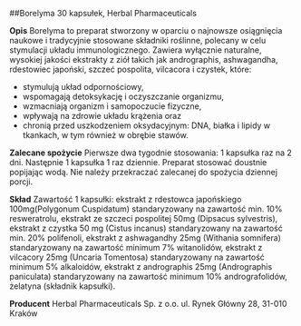 ##Borelyma 30 kapsułek, Herbal Pharmaceuticals

**Opis** Borelyma to preparat stworzony w oparciu o najnowsze osiągnięcia naukowe i tradycyjnie stosowane składniki roślinne, polecany w celu stymulacji układu immunologicznego. Zawiera wyłącznie naturalne, wysokiej jakości ekstrakty z ziół takich jak andrographis, ashwagandha, rdestowiec japoński, szczeć pospolita, vilcacora i czystek, które:

- stymulują układ odpornościowy,
- wspomagają detoksykację i oczyszczanie organizmu,
- wzmacniają organizm i samopoczucie fizyczne,
- wpływają na zdrowie układu krążenia oraz
- chronią przed uszkodzeniem oksydacyjnym: DNA, białka i lipidy w tkankach, w tym również w obrębie stawów.

**Zalecane spożycie** Pierwsze dwa tygodnie stosowania: 1 kapsułka raz na 2 dni. Następnie 1 kapsułka 1 raz dziennie. Preparat stosować doustnie popijając wodą. Nie należy przekraczać zalecanej do spożycia dziennej porcji.

**Skład** Zawartość 1 kapsułki: ekstrakt z rdestowca japońskiego 100mg(Polygonum Cuspidatum) standaryzowany na zawartość min. 10% resweratrolu, ekstrakt ze szczeci pospolitej 50mg (Dipsacus sylvestris), ekstrakt z czystka 50 mg (Cistus incanus) standaryzowany na zawartość min. 20% polifenoli, ekstrakt z ashwagandhy 25mg (Withania somnifera) standaryzowany na zawartość minimum 7% witanolidów, ekstrakt z vilcacory 25mg (Uncaria Tomentosa) standaryzowany na zawartość minimum 5% alkaloidów, ekstrakt z andrographis 25mg (Andrographis paniculata) standaryzowany na zawartość minimum 10% andrografolidów, żelatyna (składnik kapsułki).

**Producent** Herbal Pharmaceuticals Sp. z o.o.
ul. Rynek Główny 28, 31-010 Kraków
